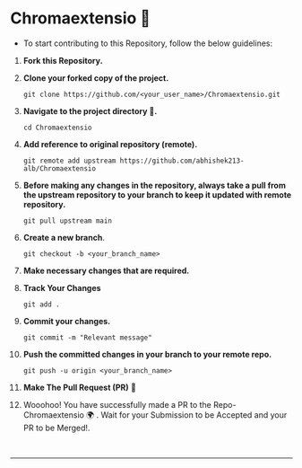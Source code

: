 # Chromaextensio 🌈

- To start contributing to this Repository, follow the below guidelines:

1. **Fork this Repository.**

2. **Clone your forked copy of the project.**
   ```
   git clone https://github.com/<your_user_name>/Chromaextensio.git
   ```

3. **Navigate to the project directory 📁.**
   ```
   cd Chromaextensio
   ```
4. **Add reference to original repository (remote).**
   ```
   git remote add upstream https://github.com/abhishek213-alb/Chromaextensio
   ```
5. **Before making any changes in the repository, always take a pull from the upstream repository to your branch to keep it updated with remote repository.**
   ```
   git pull upstream main
   ```
6. **Create a new branch**.
   ```
   git checkout -b <your_branch_name>
   ```
7. **Make necessary changes that are required.**

8. **Track Your Changes**
   ```
   git add .
   ```
9. **Commit your changes.**
   ```
   git commit -m "Relevant message"
   ```
10. **Push the committed changes in your branch to your remote repo.**
    ```
    git push -u origin <your_branch_name>
    ```
11. **Make The Pull Request (PR)** 🚀
12. Wooohoo! You have successfully made a PR to the Repo- Chromaextensio  🌍  . Wait for your Submission to be Accepted and your PR to be Merged!.

<br/>
<hr />
